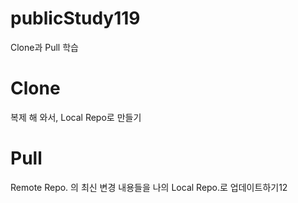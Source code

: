 # publicStudy119
Clone과 Pull 학습

# Clone
복제 해 와서, Local Repo로 만들기

# Pull
Remote Repo. 의 최신 변경 내용들을
나의 Local Repo.로 업데이트하기12
